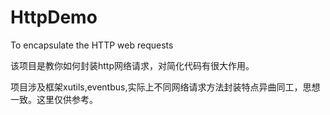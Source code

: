 # HttpDemo
To encapsulate the HTTP web requests

该项目是教你如何封装http网络请求，对简化代码有很大作用。

项目涉及框架xutils,eventbus,实际上不同网络请求方法封装特点异曲同工，思想一致。这里仅供参考。
